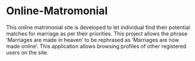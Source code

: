 # Online-Matromonial
This online matrimonial site is developed to let individual find their potential matches for marriage as per their priorities. This project allows the phrase ‘Marriages are made in heaven’ to be rephrased as ‘Marriages are now made online’. This application allows browsing profiles of other registered users on the site. 
